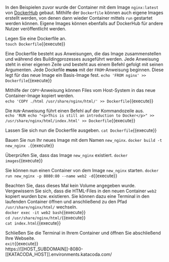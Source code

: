 In den Beispielen zuvor wurde der Container mit dem Image `nginx:latest` von [DockerHub](https://hub.docker.com/_/nginx) gebaut. Mithilfe der `Dockerfile` können auch eigene Images erstellt werden, von denen dann wieder Container mittels `run` gestartet werden können. Eigene Images können ebenfalls auf DockerHub für andere Nutzer veröffentlicht werden.

Legen Sie eine Dockerfile an.  
`touch Dockerfile`{{execute}}

Eine Dockerfile besteht aus Anweisungen, die das Image zusammenstellen und während des Buildingprozesses ausgeführt werden. Jede Anweisung steht in einer eigenen Zeile und besteht aus einem Befehl gefolgt mit seinen Argumenten. Jede Dockefile **muss** mit der `FROM`-Anweisung beginnen. Diese legt für das neue Image ein Basis-Image fest.
`echo 'FROM nginx' >> Dockerfile`{{execute}}

Mithilfe der `COPY`-Anweisung können Files vom Host-System in das neue Container-Image kopiert werden.  
`echo 'COPY ./html /usr/share/nginx/html/' >> Dockerfile`{{execute}}

Die `RUN`-Anweisung führt einen Befehl auf der Kommandozeile aus.  
`echo 'RUN echo "<p>This is still an introduction to Docker</p>" >> /usr/share/nginx/html/index.html' >> Dockerfile`{{execute}}

Lassen Sie sich nun die Dockerfile ausgeben.
`cat Dockerfile`{{execute}}

Bauen Sie nun Ihr neues Image mit dem Namen `new_nginx`.
`docker build -t new_nginx .`{{execute}}

Überprüfen Sie, dass das Image `new_nginx` existiert.
`docker images`{{execute}}

Sie können nun einen Container von dem Image `new_nginx` starten.
`docker run new_nginx -p 8080:80 --name web2 -d`{{execute}}

Beachten Sie, dass dieses Mal kein Volume angegeben wurde. Vergewissern Sie sich, dass die HTML-Files in den neuen Container `web2` kopiert wurden bzw. existieren. Sie können dazu eine Terminal in den laufenden Container öffnen und anschließend zu den Pfad `/usr/share/nginx/html/` wechseln.  
`docker exec -it web2 bash`{{execute}}  
`cd /usr/share/nginx/html/`{{execute}}  
`cat index.html`{{execute}}  

Schließen Sie die Terminal in Ihrem Container und öffnen Sie abschließend Ihre Webseite.  
`exit`{{execute}}  
https://[[HOST_SUBDOMAIN]]-8080-[[KATACODA_HOST]].environments.katacoda.com/
